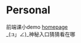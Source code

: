 # Personal
前端课小demo
[homepage](https://kurisushiina.github.io/Personal_homepage/)<br>
_(:з」∠)_神秘入口猜猜看在哪
